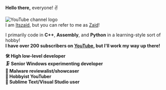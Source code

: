 <p><b>Hello there,</b> everyone! ✌</p>

![YouTube channel logo](https://github.com/Itszaidyt/Itszaidyt/assets/161303308/9e086ebb-cbdb-436d-9812-e70a3341658c)<br>
I am <a href="https://www.youtube.com/@Itszaidyt" rel='external'>Itszaid</a>, but you can refer to me as <a href="https://www.youtube.com/@Itszaidyt" rel="external">Zaid</a>!<br>

I primarily code in <strong>C++</strong>, <strong>Assembly</strong>, and <strong>Python</strong> in a learning-style sort of hobby!<br>
<strong>I have over 200 subscribers on <a href="https://www.youtube.com/@Itszaidyt" rel="external">YouTube</a>, but I'll work my way up there!</strong>

<strong>🛠 High low-level developer<br>
🗜 Senior Windows experimenting developer<br>
💾 Malware reviewalist/showcaser<br>
📸 Hobbyist YouTuber<br>
📑 Sublime Text/Visual Studio user</strong><br>
